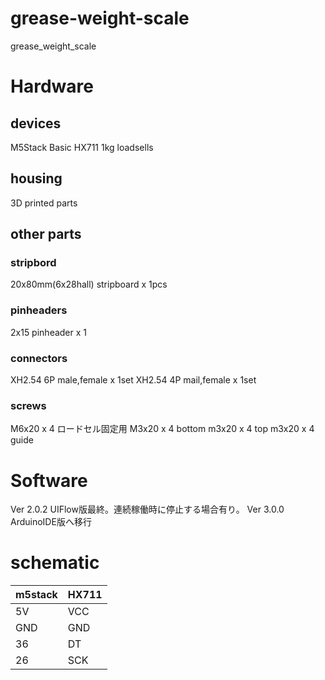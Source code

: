 # grease-weight-scale
grease_weight_scale

# Hardware

## devices
M5Stack Basic
HX711
1kg loadsells

## housing
3D printed parts


## other parts

### stripbord
20x80mm(6x28hall) stripboard x 1pcs

### pinheaders
2x15 pinheader x 1


### connectors
XH2.54 6P male,female x 1set
XH2.54 4P mail,female x 1set


### screws
M6x20 x 4 ロードセル固定用
M3x20 x 4 bottom
m3x20 x 4 top
m3x20 x 4 guide


# Software

Ver 2.0.2 UIFlow版最終。連続稼働時に停止する場合有り。
Ver 3.0.0 ArduinoIDE版へ移行

# schematic

|m5stack|HX711|
|-|-|
|5V|VCC|
|GND|GND|
|36|DT|
|26|SCK|
